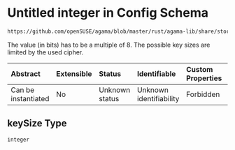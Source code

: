 # Untitled integer in Config Schema

```txt
https://github.com/openSUSE/agama/blob/master/rust/agama-lib/share/storage.schema.json#/$defs/encryptionLuks1/properties/luks1/properties/keySize
```

The value (in bits) has to be a multiple of 8. The possible key sizes are limited by the used cipher.

| Abstract            | Extensible | Status         | Identifiable            | Custom Properties | Additional Properties | Access Restrictions | Defined In                                                          |
| :------------------ | :--------- | :------------- | :---------------------- | :---------------- | :-------------------- | :------------------ | :------------------------------------------------------------------ |
| Can be instantiated | No         | Unknown status | Unknown identifiability | Forbidden         | Allowed               | none                | [storage.schema.json\*](storage.schema.json "open original schema") |

## keySize Type

`integer`
